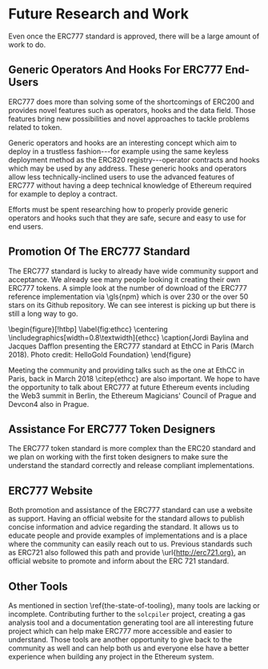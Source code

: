 # Future Research and Work

Even once the ERC777 standard is approved, there will be a large amount of work to do.

## Generic Operators And Hooks For ERC777 End-Users

ERC777 does more than solving some of the shortcomings of ERC200 and provides novel features such as operators, hooks and the data field. Those features bring new possibilities and novel approaches to tackle problems related to token.

Generic operators and hooks are an interesting concept which aim to deploy in a trustless fashion---for example using the same keyless deployment method as the ERC820 registry---operator contracts and hooks which may be used by any address. These generic hooks and operators allow less technically-inclined users to use the advanced features of ERC777 without having a deep technical knowledge of Ethereum required for example to deploy a contract.

Efforts must be spent researching how to properly provide generic operators and hooks such that they are safe, secure and easy to use for end users.

## Promotion Of The ERC777 Standard

The ERC777 standard is lucky to already have wide community support and acceptance. We already see many people looking it creating their own ERC777 tokens. A simple look at the number of download of the ERC777 reference implementation via \gls{npm} which is over 230 or the over 50 stars on its Github repository. We can see interest is picking up but there is still a long way to go.

\begin{figure}[!htbp]
\label{fig:ethcc}
\centering
\includegraphics[width=0.8\textwidth]{ethcc}
\caption{Jordi Baylina and Jacques Dafflon presenting the ERC777 standard at EthCC in Paris (March 2018). Photo credit: HelloGold Foundation}
\end{figure}


Meeting the community and providing talks such as the one at EthCC in Paris, back in March 2018 \citep{ethcc} are also important. We hope to have the opportunity to talk about ERC777 at future Ethereum events including the Web3 summit in Berlin, the Ethereum Magicians' Council of Prague and Devcon4 also in Prague.

## Assistance For ERC777 Token Designers

The ERC777 token standard is more complex than the ERC20 standard and we plan on working with the first token designers to make sure the understand the standard correctly and release compliant implementations.

## ERC777 Website

Both promotion and assistance of the ERC777 standard can use a website as support. Having an official website for the standard allows to publish concise information and advice regarding the standard. It allows us to educate people and provide examples of implementations and is a place where the community can easily reach out to us. Previous standards such as ERC721 also followed this path and provide \url{http://erc721.org}, an official website to promote and inform about the ERC 721 standard.

## Other Tools

As mentioned in section \ref{the-state-of-tooling}, many tools are lacking or incomplete. Contributing further to the `solcpiler` project, creating a gas analysis tool and a documentation generating tool are all interesting future project which can help make ERC777 more accessible and easier to understand. Those tools are another opportunity to give back to the community as well and can help both us and everyone else have a better experience when building any project in the Ethereum system.
